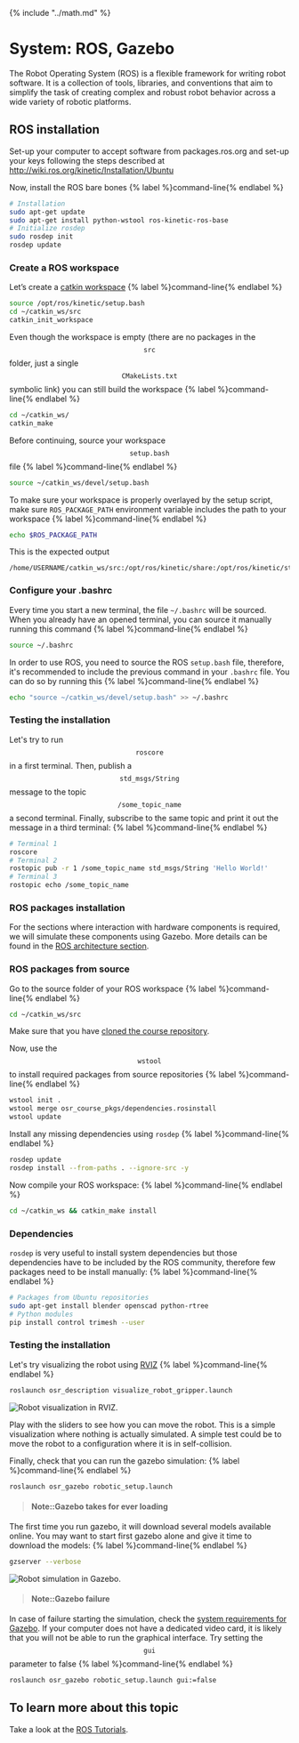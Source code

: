 {% include "../math.md" %}

# System: ROS, Gazebo

The Robot Operating System (ROS) is a flexible framework for writing robot
software. It is a collection of tools, libraries, and conventions that aim to
simplify the task of creating complex and robust robot behavior across a wide
variety of robotic platforms.

## ROS installation

Set-up your computer to accept software from packages.ros.org and set-up your
keys following the steps described at http://wiki.ros.org/kinetic/Installation/Ubuntu

Now, install the ROS bare bones
{% label %}command-line{% endlabel %}
```bash
# Installation
sudo apt-get update
sudo apt-get install python-wstool ros-kinetic-ros-base
# Initialize rosdep
sudo rosdep init
rosdep update
```

### Create a ROS workspace

Let’s create a [catkin workspace](http://wiki.ros.org/catkin/workspaces)
{% label %}command-line{% endlabel %}
```bash
source /opt/ros/kinetic/setup.bash
cd ~/catkin_ws/src
catkin_init_workspace
```

Even though the workspace is empty (there are no packages in the $$\texttt{src}$$ folder,
just a single $$\texttt{CMakeLists.txt}$$ symbolic link) you can still build the workspace
{% label %}command-line{% endlabel %}
```bash
cd ~/catkin_ws/
catkin_make
```

Before continuing, source your workspace $$\texttt{setup.bash}$$ file
{% label %}command-line{% endlabel %}
```bash
source ~/catkin_ws/devel/setup.bash
```

To make sure your workspace is properly overlayed by the setup script, make
sure `ROS_PACKAGE_PATH` environment variable includes the path to your
workspace
{% label %}command-line{% endlabel %}
```bash
echo $ROS_PACKAGE_PATH
```

This is the expected output
```
/home/USERNAME/catkin_ws/src:/opt/ros/kinetic/share:/opt/ros/kinetic/stacks
```

### Configure your .bashrc

Every time you start a new terminal, the file `~/.bashrc` will be sourced. When
you already have an opened terminal, you can source it manually running this
command
{% label %}command-line{% endlabel %}
```bash
source ~/.bashrc
```

In order to use ROS, you need to source the ROS `setup.bash` file, therefore,
it's recommended to include the previous command in your `.bashrc` file.
You can do so by running this
{% label %}command-line{% endlabel %}
```bash
echo "source ~/catkin_ws/devel/setup.bash" >> ~/.bashrc
```

### Testing the installation

Let's try to run $$\texttt{roscore}$$ in a first terminal. Then, publish a $$\texttt{std_msgs/String}$$
message to the topic $$\texttt{/some_topic_name}$$ a second terminal. Finally, subscribe
to the same topic and print it out the message in a third terminal:
{% label %}command-line{% endlabel %}
```bash
# Terminal 1
roscore
# Terminal 2
rostopic pub -r 1 /some_topic_name std_msgs/String 'Hello World!'
# Terminal 3
rostopic echo /some_topic_name
```

### ROS packages installation
For the sections where interaction with hardware components is required,
we will simulate these components using Gazebo. More details can be found in
the [ROS architecture section](../system/architecture.md).

### ROS packages from source

Go to the source folder of your ROS workspace
{% label %}command-line{% endlabel %}
```bash
cd ~/catkin_ws/src
```

Make sure that you have [cloned the course repository](../installation/basic_tools.md#git).

Now, use the $$\texttt{wstool}$$ to install required packages from source repositories
{% label %}command-line{% endlabel %}
```bash
wstool init .
wstool merge osr_course_pkgs/dependencies.rosinstall
wstool update
```

Install any missing dependencies using `rosdep`
{% label %}command-line{% endlabel %}
```bash
rosdep update
rosdep install --from-paths . --ignore-src -y
```

Now compile your ROS workspace:
{% label %}command-line{% endlabel %}
```bash
cd ~/catkin_ws && catkin_make install
```

### Dependencies

`rosdep` is very useful to install system dependencies but those dependencies
have to be included by the ROS community, therefore few packages need to be
install manually:
{% label %}command-line{% endlabel %}
```bash
# Packages from Ubuntu repositories
sudo apt-get install blender openscad python-rtree
# Python modules
pip install control trimesh --user
```

### Testing the installation

Let's try visualizing the robot using [RVIZ](wiki.ros.org/rviz)
{% label %}command-line{% endlabel %}
```bash
roslaunch osr_description visualize_robot_gripper.launch
```

![Robot visualization in RVIZ.](../assets/installation/denso_in_rviz.png)

Play with the sliders to see how you can move the robot. This is a simple
visualization where nothing is actually simulated. A simple test could be to
move the robot to a configuration where it is in self-collision.

Finally, check that you can run the gazebo simulation:
{% label %}command-line{% endlabel %}
```bash
roslaunch osr_gazebo robotic_setup.launch
```
> #### Note::Gazebo takes for ever loading
The first time you run gazebo, it will download several models
available online. You may want to start first gazebo alone and give it time to
download the models:
{% label %}command-line{% endlabel %}
```bash
gzserver --verbose
```

![Robot simulation in Gazebo.](../assets/installation/denso_in_gazebo.jpg)

> #### Note::Gazebo failure
In case of failure starting the simulation, check the
[system requirements for Gazebo](http://gazebosim.org/tutorials?tut=guided_b1&cat=#Systemrequirements).
If your computer does not have a dedicated video card, it is likely that you
will not be able to run the graphical interface. Try setting the $$\texttt{gui}$$
parameter to false
{% label %}command-line{% endlabel %}
```bash
roslaunch osr_gazebo robotic_setup.launch gui:=false
```

## To learn more about this topic

Take a look at the [ROS Tutorials](http://wiki.ros.org/ROS/Tutorials).
